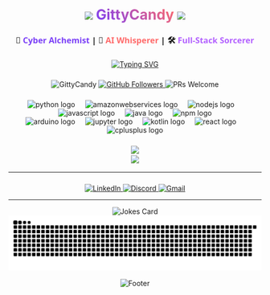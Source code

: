 <h1 align="center">
  <img src="https://media.giphy.com/media/hvRJCLFzcasrR4ia7z/giphy.gif" width="35px"> 
  <span style="background: linear-gradient(45deg, #7A3FF7, #FF6B6B); -webkit-background-clip: text; -webkit-text-fill-color: transparent;">GittyCandy</span> 
  <img src="https://media.giphy.com/media/12oufCB0MyZ1Go/giphy.gif" width="40px">
</h1>

<h3 align="center" style="font-family: 'Segoe UI', Tahoma, Geneva, Verdana, sans-serif;">
  🔮 <span style="color: #7A3FF7">Cyber Alchemist</span> | 🤖 <span style="color: #FF6B6B">AI Whisperer</span> | 🛠️ <span style="color: #B362FF">Full-Stack Sorcerer</span>
</h3>

###

<div align="center">
  <a href="https://git.io/typing-svg">
    <img src="https://readme-typing-svg.demolab.com?font=Fira+Code&weight=600&size=16&duration=3000&pause=1000&color=7A3FF7&background=FFFFFF00&center=true&vCenter=true&width=435&lines=Currently+working+on+something+cool;Always+learning+new+tech+stacks;Available+for+freelance+work;Let's+build+something+amazing+together" alt="Typing SVG" />
  </a>
</div>

###

<div align="center">
  <img src="https://komarev.com/ghpvc/?username=GittyCandy&label=PROFILE+VIEWS&color=7a3ff7&style=for-the-badge" alt="GittyCandy" /> 
  <a href="https://github.com/GittyCandy?tab=followers">
    <img src="https://img.shields.io/github/followers/GittyCandy?label=FOLLOWERS&style=for-the-badge&color=FF6B6B" alt="GitHub Followers">
  </a>
  <img src="https://img.shields.io/badge/PRs-WELCOME-B362FF?style=for-the-badge" alt="PRs Welcome">
</div>

###

<div align="center">
  <img src="https://skillicons.dev/icons?i=py" height="60" alt="python logo" style="filter: hue-rotate(0deg) saturate(2)" />
  <img width="12" />
  <img src="https://skillicons.dev/icons?i=aws" height="60" alt="amazonwebservices logo" style="filter: hue-rotate(0deg) saturate(2)" />
  <img width="12" />
  <img src="https://cdn.jsdelivr.net/gh/devicons/devicon/icons/nodejs/nodejs-original.svg" height="60" alt="nodejs logo" style="filter: hue-rotate(-30deg) saturate(1.5)" />
  <img width="12" />
  <img src="https://cdn.jsdelivr.net/gh/devicons/devicon/icons/javascript/javascript-original.svg" height="60" alt="javascript logo" style="filter: hue-rotate(0deg) saturate(2)" />
  <img width="12" />
  <img src="https://cdn.jsdelivr.net/gh/devicons/devicon/icons/java/java-original.svg" height="60" alt="java logo" style="filter: hue-rotate(20deg) saturate(1.5)" />
  <img width="12" />
  <img src="https://cdn.jsdelivr.net/gh/devicons/devicon/icons/npm/npm-original-wordmark.svg" height="60" alt="npm logo" style="filter: hue-rotate(-10deg) saturate(2)" />
</div>

<div align="center">
  <img src="https://cdn.jsdelivr.net/gh/devicons/devicon/icons/arduino/arduino-original.svg" height="60" alt="arduino logo" style="filter: hue-rotate(10deg) saturate(1.8)" />
  <img width="12" />
  <img src="https://cdn.jsdelivr.net/gh/devicons/devicon/icons/jupyter/jupyter-original.svg" height="60" alt="jupyter logo" style="filter: hue-rotate(-20deg) saturate(1.5)" />
  <img width="12" />
  <img src="https://cdn.jsdelivr.net/gh/devicons/devicon/icons/kotlin/kotlin-original.svg" height="60" alt="kotlin logo" style="filter: hue-rotate(30deg) saturate(1.8)" />
  <img width="12" />
  <img src="https://cdn.jsdelivr.net/gh/devicons/devicon/icons/react/react-original.svg" height="60" alt="react logo" style="filter: hue-rotate(-15deg) saturate(1.7)" />
  <img width="12" />
  <img src="https://cdn.jsdelivr.net/gh/devicons/devicon/icons/cplusplus/cplusplus-original.svg" height="60" alt="cplusplus logo" style="filter: hue-rotate(5deg) saturate(1.6)" />
</div>

###
<div align="center">
  <img width="48%" src="https://github-readme-streak-stats.herokuapp.com/?user=GittyCandy&theme=radical&hide_border=true&background=00000000&stroke=B362FF&ring=7A3FF7&fire=FF6B6B&currStreakNum=B362FF&sideNums=7A3FF7&currStreakLabel=FF6B6B" />
</div>

<div align="center">
  <img width="50%" src="https://github-readme-stats.vercel.app/api/top-langs/?username=GittyCandy&layout=compact&theme=radical&hide_border=true&langs_count=10&bg_color=00000000&title_color=7A3FF7&text_color=B362FF" />
</div>

---

###
<div align="center">
  <a href="https://linkedin.com/in/ahsan-latif-tech" target="_blank">
    <img src="https://img.shields.io/badge/LinkedIn-7A3FF7?style=for-the-badge&logo=linkedin&logoColor=white" alt="LinkedIn"/>
  </a>
  <a href="https://discord.gg/yourinvite" target="_blank">
    <img src="https://img.shields.io/badge/Discord-B362FF?style=for-the-badge&logo=discord&logoColor=white" alt="Discord"/>
  </a>
  <a href="mailto:ahsan.latif.tech@example.com">
    <img src="https://img.shields.io/badge/Gmail-7A3FF7?style=for-the-badge&logo=gmail&logoColor=white" alt="Gmail"/>
  </a>
</div>

---

<div align="center"> <img src="https://readme-jokes.vercel.app/api?theme=radical&hideBorder" alt="Jokes Card" /> </div>

<div align="center">
<picture>
  <source media="(prefers-color-scheme: dark)" srcset="https://raw.githubusercontent.com/GittyCandy/GittyCandy/output/github-snake-dark.svg" />
  <source media="(prefers-color-scheme: light)" srcset="https://raw.githubusercontent.com/GittyCandy/GittyCandy/output/github-snake.svg" />
  <img alt="github-snake" src="https://raw.githubusercontent.com/GittyCandy/GittyCandy/output/github-snake.svg" />
</picture>
</div>

<p align="center"> 
  <img src="https://capsule-render.vercel.app/api?type=waving&color=gradient&height=100&section=footer&animation=twinkling" alt="Footer"/>
</p>
